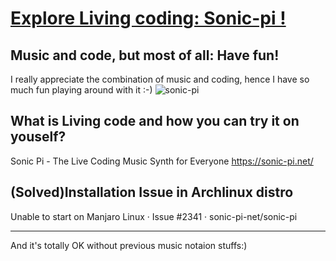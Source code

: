 # [Explore Living coding: Sonic-pi !](https://github.com/Jasmine-liang/gitblog/issues/3)

## Music and code, but most of all: Have fun!
I really appreciate the combination of music and coding, hence I have so much fun playing around with it :-)
![sonic-pi](https://user-images.githubusercontent.com/63624438/108600187-b01cc780-73d0-11eb-8a94-c7b265d6d441.png)
## What is Living code and how you can try it on youself?
Sonic Pi - The Live Coding Music Synth for Everyone
https://sonic-pi.net/
## (Solved)Installation Issue in Archlinux distro
Unable to start on Manjaro Linux · Issue #2341 · sonic-pi-net/sonic-pi



---

And it's totally OK without previous music notaion stuffs:)